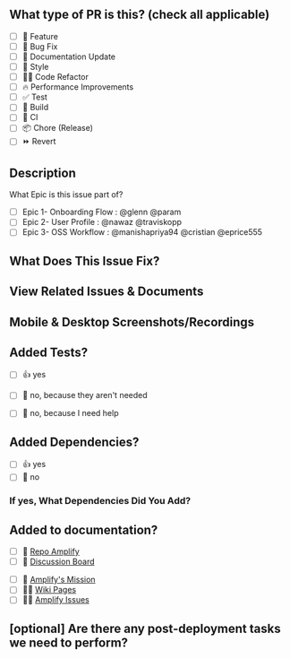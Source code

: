 <!--
  For Work In Progress Pull Requests, please use the Draft PR feature,
  see https://github.blog/2019-02-14-introducing-draft-pull-requests/ for further details.
  
  For a timely review/response, please avoid force-pushing additional
  commits if your PR already received reviews or comments.
  
  Before submitting a Pull Request, please ensure you've done the following:
  - 📖 Read the Open Sauced Contributing Guide: https://github.com/open-sauced/open-sauced/blob/HEAD/CONTRIBUTING.md#create-a-pull-request.
  - 📖 Read the Open Sauced Code of Conduct: https://github.com/open-sauced/open-sauced/blob/HEAD/CODE_OF_CONDUCT.md.
  - 👷‍♀️ Create small PRs. In most cases, this will be possible.
  - ✅ Provide tests for your changes.
  - 📝 Use descriptive commit messages.
  - 📗 Update any related documentation and include any relevant screenshots.
-->

## What type of PR is this? (check all applicable)

- [ ] 🍕 Feature
- [ ] 🐛 Bug Fix
- [ ] 📝 Documentation Update
- [ ] 🎨 Style
- [ ] 🧑‍💻 Code Refactor
- [ ] 🔥 Performance Improvements
- [ ] ✅ Test
- [ ] 🤖 Build
- [ ] 🔁 CI
- [ ] 📦 Chore (Release)
- [ ] ⏩ Revert

## Description
What Epic is this issue part of?
- [ ] Epic 1- Onboarding Flow :  @glenn @param
- [ ] Epic 2- User Profile : @nawaz @traviskopp
- [ ] Epic 3- OSS Workflow : @manishapriya94 @cristian @eprice555

<!-- 
Please do not leave this blank 
This PR [adds/removes/fixes/replaces] the [feature/bug/etc]. 
-->
## What Does This Issue Fix?
<!--What does it change? What does it fix? How has it been tested? Did anything break? --> 

## View Related Issues & Documents

<!-- 
Please use this format link issue numbers: Fixes #123
https://docs.github.com/en/free-pro-team@latest/github/managing-your-work-on-github/linking-a-pull-request-to-an-issue#linking-a-pull-request-to-an-issue-using-a-keyword 
-->

## Mobile & Desktop Screenshots/Recordings

<!-- Visual changes require screenshots -->


## Added Tests?

- [ ] 👍 yes
- [ ] 🙅 no, because they aren't needed
- [ ] 🙋 no, because I need help


## Added Dependencies?

- [ ] 👍 yes
- [ ] 🙅 no

### If yes, What Dependencies Did You Add?
<!-- Please elaborate on added dependencies purpose -->

## Added to documentation?

- [ ] 📓 [Repo Amplify](https://github.com/ProgramEquity/amplify)
- [ ] 📝 [Discussion Board](https://github.com/ProgramEquity/amplify/discussions)
<!-- - [ ] 📕 [Documentation] -->
- [ ] 📖 [Amplify's Mission](https://github.com/ProgramEquity/amplify/blob/main/AmplifyApp.md)
- [ ] 🧑‍💻 [Wiki Pages](https://github.com/ProgramEquity/amplify/wiki)
- [ ] 👷‍♀️ [Amplify Issues](https://github.com/ProgramEquity/amplify/issues)

## [optional] Are there any post-deployment tasks we need to perform?






<!-- note: PRs with deleted sections will be marked invalid -->
